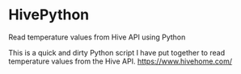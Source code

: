 # HivePython
Read temperature values from Hive API using Python

This is a quick and dirty Python script I have put together to read temperature values from the Hive API.
https://www.hivehome.com/
